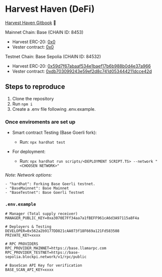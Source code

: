 # Harvest Haven (DeFi)

<a href="https://harvesthaven.gitbook.io/" target="_blank">Harvest Haven Gitbook</a> 🌱

Mainnet Chain: Base (CHAIN ID: 8453)

- Harvest ERC-20: [0x0](https://sepolia.basescan.org/address/0x0)
- Vester contract: [0x0](https://sepolia.basescan.org/address/0x0)

Testnet Chain: Base Sepolia (CHAIN ID: 84532)

- Harvest ERC-20: [0x59d7f67abaaf534e1baef17b6b988b0d4e37a966](https://sepolia.basescan.org/address/0x59d7f67abaaf534e1baef17b6b988b0d4e37a966)
- Vester contract: [0xdb703099243e59ef2d8c741d053444211dcce42d](https://sepolia.basescan.org/address/0xdb703099243e59ef2d8c741d053444211dcce42d)

## Steps to reproduce

1. Clone the repository
2. Run `npm i`
3. Create a .env file following .env.example.

### Once enviroments are set up

- Smart contract Testing (Base Goerli fork):

  - Run: `npx hardhat test`

- For deployment:
  - Run: `npx hardhat run scripts/<DEPLOYMENT SCRIPT.TS> --network "<CHOOSEN NETWORK>"`

_Note: Network options:_

    - "hardhat": Forking Base Goerli testnet.
    - "BaseMainnet": Base Mainnet
    - "BaseTestnet": Base Goerli Testnet

### `.env.example`

```.env
# Manager (Total supply receiver)
MANAGER_PUBLIC_KEY=0xa3070E7Ff34aa7a1fBEFF961cA6d3A97115a8F4a

# Deployers & Testing
DEVELOPER=0x562a2b9177DD821cAA073f18F669a121Fd583508
PRIVATE_KEY=xxxx

# RPC PROVIDERS
RPC_PROVIDER_MAINNET=https://base.llamarpc.com
RPC_PROVIDER_TESTNET=https://base-sepolia.blockpi.network/v1/rpc/public

# BaseScan API Key for verification
BASE_SCAN_API_KEY=xxxx

```
